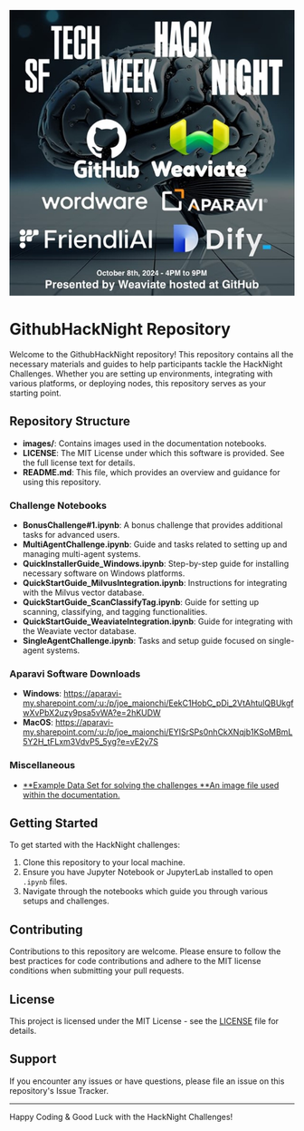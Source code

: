 ![GitHub Hack Night](https://github.com/AparaviSoftware/GithubHackNight/blob/main/images/GitHubHackNight.jpg)

# GithubHackNight Repository

Welcome to the GithubHackNight repository! This repository contains all the necessary materials and guides to help participants tackle the HackNight Challenges. Whether you are setting up environments, integrating with various platforms, or deploying nodes, this repository serves as your starting point.

## Repository Structure

- **images/**: Contains images used in the documentation notebooks.
- **LICENSE**: The MIT License under which this software is provided. See the full license text for details.
- **README.md**: This file, which provides an overview and guidance for using this repository.

### Challenge Notebooks

- **BonusChallenge#1.ipynb**: A bonus challenge that provides additional tasks for advanced users.
- **MultiAgentChallenge.ipynb**: Guide and tasks related to setting up and managing multi-agent systems.
- **QuickInstallerGuide_Windows.ipynb**: Step-by-step guide for installing necessary software on Windows platforms.
- **QuickStartGuide_MilvusIntegration.ipynb**: Instructions for integrating with the Milvus vector database.
- **QuickStartGuide_ScanClassifyTag.ipynb**: Guide for setting up scanning, classifying, and tagging functionalities.
- **QuickStartGuide_WeaviateIntegration.ipynb**: Guide for integrating with the Weaviate vector database.
- **SingleAgentChallenge.ipynb**: Tasks and setup guide focused on single-agent systems.

### Aparavi Software Downloads

- **Windows**: https://aparavi-my.sharepoint.com/:u:/p/joe_maionchi/EekC1HobC_pDi_2VtAhtulQBUkgfwXvPbX2uzy9psa5vWA?e=2hKUDW
- **MacOS**: https://aparavi-my.sharepoint.com/:u:/p/joe_maionchi/EYISrSPs0nhCkXNqjb1KSoMBmL5Y2H_tFLxm3VdvP5_5yg?e=vE2y7S

### Miscellaneous

- [**Example Data Set for solving the challenges **An image file used within the documentation.](https://aparavi-my.sharepoint.com/:f:/r/personal/joe_maionchi_aparavi_com/Documents/Events/SF%20Hack%20Night%202024-OCT-08/dataset?csf=1&web=1&e=xEe4Mv)

## Getting Started

To get started with the HackNight challenges:

1. Clone this repository to your local machine.
2. Ensure you have Jupyter Notebook or JupyterLab installed to open `.ipynb` files.
3. Navigate through the notebooks which guide you through various setups and challenges.

## Contributing

Contributions to this repository are welcome. Please ensure to follow the best practices for code contributions and adhere to the MIT license conditions when submitting your pull requests.

## License

This project is licensed under the MIT License - see the [LICENSE](LICENSE) file for details.

## Support

If you encounter any issues or have questions, please file an issue on this repository's Issue Tracker.

---

Happy Coding & Good Luck with the HackNight Challenges!
